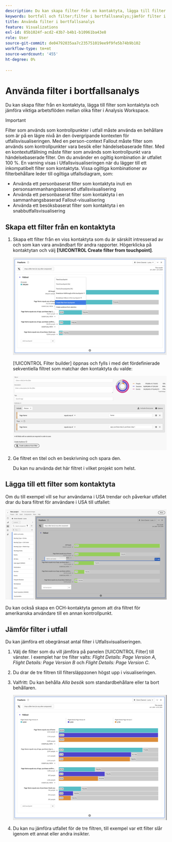 ```yaml
---
description: Du kan skapa filter från en kontaktyta, lägga till filter som kontaktyta och jämföra viktiga arbetsflöden mellan olika filter i Analysis Workspace.
keywords: bortfall och filter;filter i bortfallsanalys;jämför filter i bortfall
title: Använda filter i bortfallsanalys
feature: Visualizations
exl-id: 85b1024f-acd2-43b7-b4b1-b10961ba43e8
role: User
source-git-commit: de04792035aa7c235751019ee9f9fe5b74b9b102
workflow-type: tm+mt
source-wordcount: '455'
ht-degree: 0%

---
```


# Använda filter i bortfallsanalys

Du kan skapa filter från en kontaktyta, lägga till filter som kontaktyta och jämföra viktiga arbetsflöden mellan olika filter i Analysis Workspace.

>[!IMPORTANT]
>
>Filter som används som kontrollpunkter i utfall måste använda en behållare som är på en lägre nivå än den övergripande kontexten för utfallsvisualiseringen. Med en person-context Fallout måste filter som används som kontrollpunkter vara besök eller händelsebaserade filter. Med en kontextutfällning måste filter som används som kontrollpunkt vara händelsebaserade filter. Om du använder en ogiltig kombination är utfallet 100 %. En varning visas i Utfallsvisualiseringen när du lägger till ett inkompatibelt filter som kontaktyta. Vissa ogiltiga kombinationer av filterbehållare leder till ogiltiga utfallsdiagram, som:

* Använda ett personbaserat filter som kontaktyta inuti en personsammanhangsbaserad utfallsvisualisering
* Använda ett personbaserat filter som kontaktyta i en sammanhangsbaserad Fallout-visualisering
* Använda ett besöksbaserat filter som kontaktyta i en snabbutfallsvisualisering

## Skapa ett filter från en kontaktyta

1. Skapa ett filter från en viss kontaktyta som du är särskilt intresserad av och som kan vara användbart för andra rapporter. Högerklicka på kontaktytan och välj **[!UICONTROL Create filter from touchpoint]**.

   ![Touchpoint-listrutan med Skapa segment från kontaktyta markerad.](assets/fallout-createfilter.png)

   [!UICONTROL Filter builder] öppnas och fylls i med det fördefinierade sekventiella filtret som matchar den kontaktyta du valde:

   ![Filterverktyget visar det ifyllda och förinbyggda sekventiella filtret.](assets/fallout-definefilter.png)

1. Ge filtret en titel och en beskrivning och spara den.

   Du kan nu använda det här filtret i vilket projekt som helst.

## Lägga till ett filter som kontaktyta

Om du till exempel vill se hur användarna i USA trendar och påverkar utfallet drar du bara filtret för användare i USA till utfallet:

![Filtret Användare i USA har markerats och markerats för att dras till utfallet.](assets/fallout-addfilter.png)

Du kan också skapa en OCH-kontaktyta genom att dra filtret för amerikanska användare till en annan kontrollpunkt.

## Jämför filter i utfall

Du kan jämföra ett obegränsat antal filter i Utfallsvisualiseringen.

1. Välj de filter som du vill jämföra på panelen [!UICONTROL Filter] till vänster. I exemplet har tre filter valts: *Flight Details: Page Version A*, *Flight Details: Page Version B* och *Flight Details: Page Version C*.
1. Du drar de tre filtren till filtersläppzonen högst upp i visualiseringen.


1. Valfritt: Du kan behålla *Alla besök* som standardbehållare eller ta bort behållaren.

   ![Utfall som visar alla besök tillsammans med de två filtren som drogs i föregående steg.](assets/fallout-multiplefilters.png)

1. Du kan nu jämföra utfallet för de tre filtren, till exempel var ett filter slår igenom ett annat eller andra insikter.
